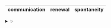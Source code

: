 | communication | renewal | spontaneity |
| :-----------: | :-----: | :---------: |

<details>
  <summary>✨</summary>
  These words are chosen at random each day. New words will appear here tomorrow morning.
</details>